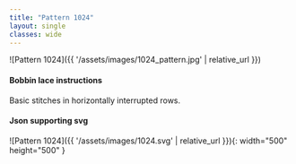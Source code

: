 ```yaml
---
title: "Pattern 1024"
layout: single
classes: wide
---
```


![Pattern 1024]({{ '/assets/images/1024_pattern.jpg' | relative_url }})

#### Bobbin lace instructions

Basic stitches in horizontally interrupted rows.

#### Json supporting svg

![Pattern 1024]({{ '/assets/images/1024.svg' | relative_url }}){: width="500" height="500" }